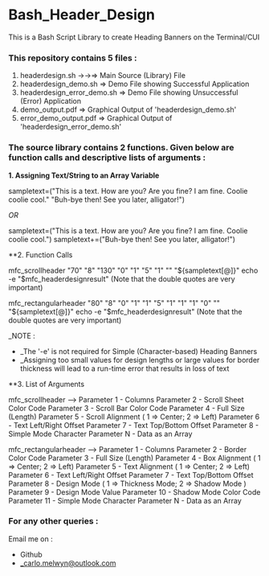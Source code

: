 # Bash_Header_Design


This is a Bash Script Library to create Heading Banners on the Terminal/CUI



### This repository contains 5 files :
1.  headerdesign.sh →→=>  Main Source (Library) File
2.  headerdesign_demo.sh        =>  Demo File showing Successful Application
3.  headerdesign_error_demo.sh  =>  Demo File showing Unsuccessful (Error) Application
4.  demo_output.pdf             =>  Graphical Output of 'headerdesign_demo.sh'
5.  error_demo_output.pdf       =>  Graphical Output of 'headerdesign_error_demo.sh'



### The source library contains 2 functions. Given below are function calls and descriptive lists of arguments :

**1.  Assigning Text/String to an Array Variable**

sampletext=("This is a text. How are you? Are you fine? I am fine. Coolie coolie cool." "Buh-bye then! See you later, alligator!")

_OR_

sampletext=("This is a text. How are you? Are you fine? I am fine. Coolie coolie cool.")
sampletext+=("Buh-bye then! See you later, alligator!")


**2.  Function Calls

mfc_scrollheader "70" "8" "130" "0" "1" "5" "1" "" "${sampletext[@]}"
echo -e "$mfc_headerdesignresult"	(Note that the double quotes are very important)

mfc_rectangularheader "80" "8" "0" "1" "1" "5" "1" "1" "1" "0" "" "${sampletext[@]}"
echo -e "$mfc_headerdesignresult"	(Note that the double quotes are very important)

_NOTE :
- _The '-e' is not required for Simple (Character-based) Heading Banners
- _Assigning too small values for design lengths or large values for border thickness will lead to a run-time error that results in loss of text


**3.  List of Arguments

mfc_scrollheader        -->   Parameter 1 - Columns
                              Parameter 2 - Scroll Sheet Color Code
                              Parameter 3 - Scroll Bar Color Code
                              Parameter 4 - Full Size (Length)
                              Parameter 5 - Scroll Alignment ( 1 => Center; 2 => Left)
                              Parameter 6 - Text Left/Right Offset
                              Parameter 7 - Text Top/Bottom Offset
                              Parameter 8 - Simple Mode Character
                              Parameter N - Data as an Array

mfc_rectangularheader   -->   Parameter 1 - Columns
                              Parameter 2 - Border Color Code
                              Parameter 3 - Full Size (Length)
                              Parameter 4 - Box Alignment ( 1 => Center; 2 => Left)
                              Parameter 5 - Text Alignment ( 1 => Center; 2 => Left)
                              Parameter 6 - Text Left/Right Offset
                              Parameter 7 - Text Top/Bottom Offset
                              Parameter 8 - Design Mode ( 1 => Thickness Mode; 2 => Shadow Mode )
                              Parameter 9 - Design Mode Value
                              Parameter 10 - Shadow Mode Color Code
                              Parameter 11 - Simple Mode Character
                              Parameter N - Data as an Array
                              
### For any other queries :

Email me on :
- Github
- _carlo.melwyn@outlook.com

